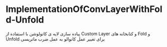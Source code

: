 # ImplementationOfConvLayerWithFold-Unfold
پیاده سازی لایه ی کانولوشن با استفاده از Custom Layer و کتابخانه های Fold و Unfold برای تغییر عمل کانوالو به عمل ضرب ماتریسی
